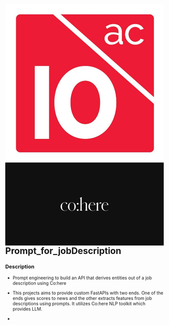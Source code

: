 
<p float = "left">
    <img src="data/10Acad.jpg" 
     alt="10"
     style="float: left; margin-right: 1px;" 
    />
    <img src="data/cohere.png" 
     alt="coh"
     style="float: left; margin-right: 1px;" 
    />
</p>

# Prompt_for_jobDescription

### Description

* Prompt engineering to build an API that derives entities out of a job description using Co:here

* This projects aims to provide custom FastAPIs with two ends. One of the ends gives scores to news and the other extracts features from job descriptions using prompts. It utilizes Co:here NLP toolkit which provides LLM.

* 